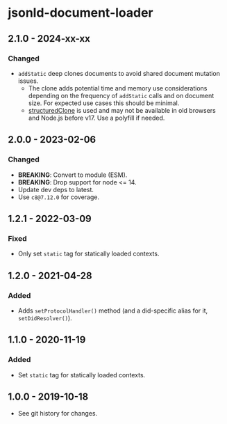 # jsonld-document-loader

## 2.1.0 - 2024-xx-xx

### Changed
- `addStatic` deep clones documents to avoid shared document mutation issues.
  - The clone adds potential time and memory use considerations depending on
    the frequency of `addStatic` calls and on document size. For expected use
    cases this should be minimal.
  - [structuredClone](https://developer.mozilla.org/en-US/docs/Web/API/structuredClone)
    is used and may not be available in old browsers and Node.js before v17.
    Use a polyfill if needed.

## 2.0.0 - 2023-02-06

### Changed
- **BREAKING**: Convert to module (ESM).
- **BREAKING**: Drop support for node <= 14.
- Update dev deps to latest.
- Use `c8@7.12.0` for coverage.

## 1.2.1 - 2022-03-09

### Fixed
- Only set `static` tag for statically loaded contexts.

## 1.2.0 - 2021-04-28

### Added
- Adds `setProtocolHandler()` method (and a did-specific alias for it,
  `setDidResolver()`).

## 1.1.0 - 2020-11-19

### Added
- Set `static` tag for statically loaded contexts.

## 1.0.0 - 2019-10-18

- See git history for changes.
